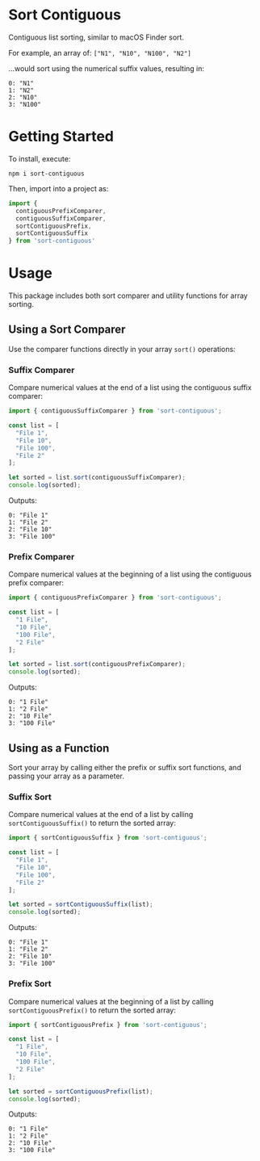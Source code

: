 # Sort Contiguous

Contiguous list sorting, similar to macOS Finder sort.

For example, an array of: `["N1", "N10", "N100", "N2"]`

...would sort using the numerical suffix values, resulting in:

    0: "N1"
    1: "N2"
    2: "N10"
    3: "N100"


# Getting Started

To install, execute:

    npm i sort-contiguous

Then, import into a project as:

```js
import {
  contiguousPrefixComparer,
  contiguousSuffixComparer,
  sortContiguousPrefix,
  sortContiguousSuffix
} from 'sort-contiguous'
```


# Usage

This package includes both sort comparer and utility functions for array sorting.

## Using a Sort Comparer

Use the comparer functions directly in your array `sort()` operations:

### Suffix Comparer

Compare numerical values at the end of a list using the contiguous suffix comparer:

```js
import { contiguousSuffixComparer } from 'sort-contiguous';

const list = [
  "File 1",
  "File 10",
  "File 100",
  "File 2"
];

let sorted = list.sort(contiguousSuffixComparer);
console.log(sorted);
```

Outputs:

    0: "File 1"
    1: "File 2"
    2: "File 10"
    3: "File 100"

### Prefix Comparer

Compare numerical values at the beginning of a list using the contiguous prefix comparer:
```js
import { contiguousPrefixComparer } from 'sort-contiguous';

const list = [
  "1 File",
  "10 File",
  "100 File",
  "2 File"
];

let sorted = list.sort(contiguousPrefixComparer);
console.log(sorted);
```

Outputs:

    0: "1 File"
    1: "2 File"
    2: "10 File"
    3: "100 File"


## Using as a Function

Sort your array by calling either the prefix or suffix sort functions, and passing your array as a parameter.

### Suffix Sort

Compare numerical values at the end of a list by calling `sortContiguousSuffix()` to return the sorted array:

```js
import { sortContiguousSuffix } from 'sort-contiguous';

const list = [
  "File 1",
  "File 10",
  "File 100",
  "File 2"
];

let sorted = sortContiguousSuffix(list);
console.log(sorted);
```

Outputs:

    0: "File 1"
    1: "File 2"
    2: "File 10"
    3: "File 100"

### Prefix Sort

Compare numerical values at the beginning of a list by calling `sortContiguousPrefix()` to return the sorted array:

```js
import { sortContiguousPrefix } from 'sort-contiguous';

const list = [
  "1 File",
  "10 File",
  "100 File",
  "2 File"
];

let sorted = sortContiguousPrefix(list);
console.log(sorted);
```

Outputs:

    0: "1 File"
    1: "2 File"
    2: "10 File"
    3: "100 File"
